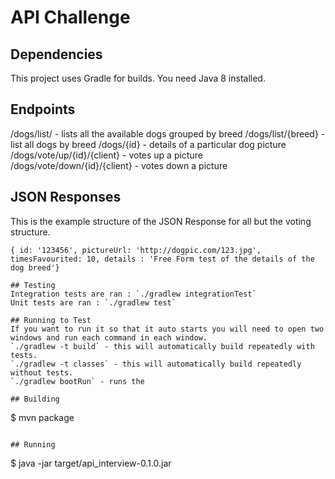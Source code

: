 # API Challenge

## Dependencies

This project uses Gradle for builds.
You need Java 8 installed.

## Endpoints
/dogs/list/ - lists all the available dogs grouped by breed
/dogs/list/{breed} - list all dogs by breed
/dogs/{id} - details of a particular dog picture
/dogs/vote/up/{id}/{client} - votes up a picture
/dogs/vote/down/{id}/{client} - votes down a picture

## JSON Responses
This is the example structure of the JSON Response for all but the voting structure.

```
{ id: '123456', pictureUrl: 'http://dogpic.com/123.jpg', timesFavourited: 10, details : 'Free Form test of the details of the dog breed'}

## Testing
Integration tests are ran : `./gradlew integrationTest`
Unit tests are ran : `./gradlew test`

## Running to Test
If you want to run it so that it auto starts you will need to open two windows and run each command in each window.
`./gradlew -t build` - this will automatically build repeatedly with tests.
`./gradlew -t classes` - this will automatically build repeatedly without tests.
`./gradlew bootRun` - runs the

## Building

```
$ mvn package
```

## Running

```
$ java -jar target/api_interview-0.1.0.jar
```
